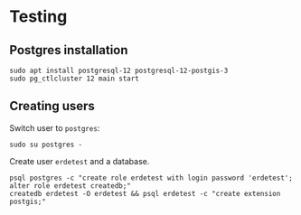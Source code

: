 # Testing

## Postgres installation

	sudo apt install postgresql-12 postgresql-12-postgis-3
	sudo pg_ctlcluster 12 main start

## Creating users

Switch user to `postgres`:

	sudo su postgres -

Create user `erdetest` and a database.

	psql postgres -c "create role erdetest with login password 'erdetest'; alter role erdetest createdb;"
	createdb erdetest -O erdetest && psql erdetest -c "create extension postgis;"
